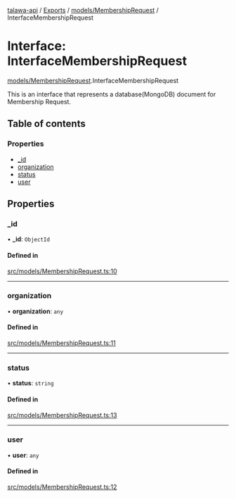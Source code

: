 [talawa-api](../README.md) / [Exports](../modules.md) / [models/MembershipRequest](../modules/models_MembershipRequest.md) / InterfaceMembershipRequest

# Interface: InterfaceMembershipRequest

[models/MembershipRequest](../modules/models_MembershipRequest.md).InterfaceMembershipRequest

This is an interface that represents a database(MongoDB) document for Membership Request.

## Table of contents

### Properties

- [\_id](models_MembershipRequest.InterfaceMembershipRequest.md#_id)
- [organization](models_MembershipRequest.InterfaceMembershipRequest.md#organization)
- [status](models_MembershipRequest.InterfaceMembershipRequest.md#status)
- [user](models_MembershipRequest.InterfaceMembershipRequest.md#user)

## Properties

### \_id

• **\_id**: `ObjectId`

#### Defined in

[src/models/MembershipRequest.ts:10](https://github.com/adi790uu/talawa-api/blob/b1ec05b/src/models/MembershipRequest.ts#L10)

___

### organization

• **organization**: `any`

#### Defined in

[src/models/MembershipRequest.ts:11](https://github.com/adi790uu/talawa-api/blob/b1ec05b/src/models/MembershipRequest.ts#L11)

___

### status

• **status**: `string`

#### Defined in

[src/models/MembershipRequest.ts:13](https://github.com/adi790uu/talawa-api/blob/b1ec05b/src/models/MembershipRequest.ts#L13)

___

### user

• **user**: `any`

#### Defined in

[src/models/MembershipRequest.ts:12](https://github.com/adi790uu/talawa-api/blob/b1ec05b/src/models/MembershipRequest.ts#L12)
